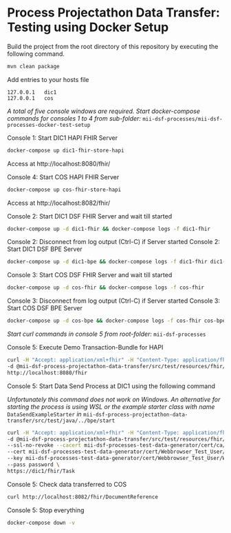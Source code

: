 # Process Projectathon Data Transfer: Testing using Docker Setup

Build the project from the root directory of this repository by executing the following command.

```sh
mvn clean package
```

Add entries to your hosts file

```
127.0.0.1	dic1
127.0.0.1	cos
```

*A total of five console windows are required. Start docker-compose commands for consoles 1 to 4 from
sub-folder:* `mii-dsf-processes/mii-dsf-processes-docker-test-setup`

Console 1: Start DIC1 HAPI FHIR Server

```sh
docker-compose up dic1-fhir-store-hapi
```

Access at http://localhost:8080/fhir/

Console 4: Start COS HAPI FHIR Server

```sh
docker-compose up cos-fhir-store-hapi
```

Access at http://localhost:8082/fhir/

Console 2: Start DIC1 DSF FHIR Server and wait till started

```sh
docker-compose up -d dic1-fhir && docker-compose logs -f dic1-fhir
```

Console 2: Disconnect from log output (Ctrl-C) if Server started 
Console 2: Start DIC1 DSF BPE Server

```sh
docker-compose up -d dic1-bpe && docker-compose logs -f dic1-fhir dic1-bpe
````

Console 3: Start COS DSF FHIR Server and wait till started

```sh
docker-compose up -d cos-fhir && docker-compose logs -f cos-fhir
```

Console 3: Disconnect from log output (Ctrl-C) if Server started 
Console 3: Start COS DSF BPE Server

```sh
docker-compose up -d cos-bpe && docker-compose logs -f cos-fhir cos-bpe
````

<!-- EXECUTE PROCESS -->

*Start curl commands in console 5 from root-folder:* `mii-dsf-processes`

Console 5: Execute Demo Transaction-Bundle for HAPI

```sh
curl -H "Accept: application/xml+fhir" -H "Content-Type: application/fhir+xml" \
-d @mii-dsf-process-projectathon-data-transfer/src/test/resources/fhir/Bundle/Dic1FhirStore_Demo.xml \
http://localhost:8080/fhir
```

Console 5: Start Data Send Process at DIC1 using the following command

*Unfortunately this command does not work on Windows. An alternative for starting the process is using WSL or the
example starter class with name* `DataSendExampleStarter` *in* 
`mii-dsf-process-projectathon-data-transfer/src/test/java/../bpe/start`

```sh
curl -H "Accept: application/xml+fhir" -H "Content-Type: application/fhir+xml" \
-d @mii-dsf-process-projectathon-data-transfer/src/test/resources/fhir/Task/TaskStartDataSend_Demo.xml \
--ssl-no-revoke --cacert mii-dsf-processes-test-data-generator/cert/ca/testca_certificate.pem \
--cert mii-dsf-processes-test-data-generator/cert/Webbrowser_Test_User/Webbrowser_Test_User_certificate.pem \
--key mii-dsf-processes-test-data-generator/cert/Webbrowser_Test_User/Webbrowser_Test_User_private-key.pem \
--pass password \
https://dic1/fhir/Task
```

Console 5: Check data transferred to COS

```sh
curl http://localhost:8082/fhir/DocumentReference
```

Console 5: Stop everything

```sh
docker-compose down -v
```